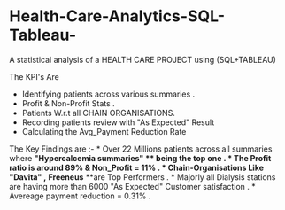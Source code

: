 # Health-Care-Analytics-SQL-Tableau-
A statistical analysis of a HEALTH CARE PROJECT using (SQL+TABLEAU)

The KPI's Are 
   - Identifying patients across various summaries . 
   - Profit & Non-Profit Stats . 
   - Patients W.r.t all CHAIN ORGANISATIONS. 
   - Recording patients review with "As Expected" Result 
   - Calculating the Avg_Payment Reduction Rate 

The Key Findings are :- 
    * Over 22 Millions patients across all summaries where **"Hypercalcemia summaries" ** being the top one .
    * The Profit ratio is around 89% & Non_Profit = 11% . 
    * Chain-Organisations Like **"Davita"** ,** **Freeneus** **are Top Performers . 
    * Majorly all Dialysis stations are having more than 6000 "As Expected" Customer satisfaction . 
    *  Avereage payment reduction = 0.31% . 
